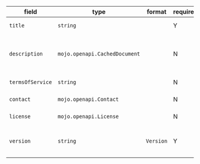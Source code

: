 | field | type | format | required | default | description |
|---|---|---|---|---|---|
| `title` | `string` |  | Y |  | The title of the application. |
| `description` | `mojo.openapi.CachedDocument` |  | N |  | A short description of the application.CommonMark syntax syntax MAY be used for rich text representation. |
| `termsOfService` | `string` |  | N |  | A URL to the Terms of Service for the API. |
| `contact` | `mojo.openapi.Contact` |  | N |  | The contact information for the exposed API. |
| `license` | `mojo.openapi.License` |  | N |  | The license information for the exposed API. |
| `version` | `string` | `Version` | Y |  | Provides the version of the application API (not to be confused with the specification version) |
